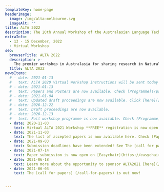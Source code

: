 ```yaml
---
templateKey: home-page
headerImage:
  image: /img/alta-melbourne.svg
  imageAlt: ""
title: ALTA 2022
description: The 20th Annual Workshop of the Australasian Language Technology Association
extraInfo: 
  - 13 - 15 December, 2022
  - Virtual Workshop
seo:
  browserTitle: ALTA 2022
  description: >-
    The premier workshop in Australasia for sharing research in Natural Language Processing and Computational Linguistics. Submissions from students, academics and industry researchers are welcome.
  title: ALTA 2022
newsItems:
  # - date: 2021-01-13
  #   text: ALTA 2020 Virtual Workshop instructions will be sent today to all the registered participants. 
  # - date: 2021-01-13
  #   text: Papers and Posters are now available. Check [Programme](/programme).
  # - date: 2021-01-04
  #   text: Updated draft proceedings are now available. Click [here](/files/ALTA2020-proceedings-draft.pdf).
  # - date: 2020-12-22
  #   text: Draft proceedings are now available. 
  # - date: 2020-12-13
  #   text: Full workshop programme is now available. Check [Programme](/programme).
  - date: 2020-11-03
    text: Virtual ALTA 2021 Workshop **FREE** registration is now open. Check [Registration](/registration).
  - date: 2021-11-03
    text: The list of accepted papers is now available here. Check [Papers](/papers).
  - date: 2021-09-03
    text: Submission deadlines have been extended! See The [call for papers] (/call-for-papers) for details
  - date: 2021-07-14
    text: Paper submission is now open on [Easychair](https://easychair.org/conferences/?conf=alta2021).
  - date: 2021-06-18
    text: Learn more about the opportunity to sponsor ALTA2021 [here](/files/ALTA-Sponsorship-Document-2021.pdf)
  - date: 2021-06-03
    text: The [call for papers] (/call-for-papers) is out now!

 
---
```

